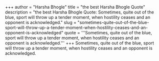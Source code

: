 +++
author = "Harsha Bhogle"
title = "the best Harsha Bhogle Quote"
description = "the best Harsha Bhogle Quote: Sometimes, quite out of the blue, sport will throw up a tender moment, when hostility ceases and an opponent is acknowledged."
slug = "sometimes-quite-out-of-the-blue-sport-will-throw-up-a-tender-moment-when-hostility-ceases-and-an-opponent-is-acknowledged"
quote = '''Sometimes, quite out of the blue, sport will throw up a tender moment, when hostility ceases and an opponent is acknowledged.'''
+++
Sometimes, quite out of the blue, sport will throw up a tender moment, when hostility ceases and an opponent is acknowledged.
